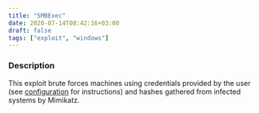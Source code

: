 ```yaml
---
title: "SMBExec"
date: 2020-07-14T08:42:16+03:00
draft: false
tags: ["exploit", "windows"]
---
```

### Description

This exploit brute forces machines using credentials provided by the user (see [configuration](/usage/configuration) for instructions) and hashes gathered from infected systems by Mimikatz.
